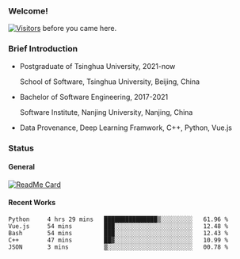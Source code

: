 ### Welcome!

[![Visitors](https://visitor-badge.laobi.icu/badge?page_id=HermitSun.HermitSun)]() before you came here.

### Brief Introduction

- Postgraduate of Tsinghua University, 2021-now
  
  School of Software, Tsinghua University, Beijing, China

- Bachelor of Software Engineering, 2017-2021
  
  Software Institute, Nanjing University, Nanjing, China

- Data Provenance, Deep Learning Framwork, C++, Python, Vue.js

### Status

#### General

[![ReadMe Card](https://github-readme-stats.hermitsun.vercel.app/api?username=HermitSun&count_private=true&show_icons=true)]()

#### Recent Works

<!--START_SECTION:waka-->

```text
Python     4 hrs 29 mins   ███████████████▒░░░░░░░░░   61.96 %
Vue.js     54 mins         ███░░░░░░░░░░░░░░░░░░░░░░   12.48 %
Bash       54 mins         ███░░░░░░░░░░░░░░░░░░░░░░   12.43 %
C++        47 mins         ██▓░░░░░░░░░░░░░░░░░░░░░░   10.99 %
JSON       3 mins          ▒░░░░░░░░░░░░░░░░░░░░░░░░   00.78 %
```

<!--END_SECTION:waka-->
